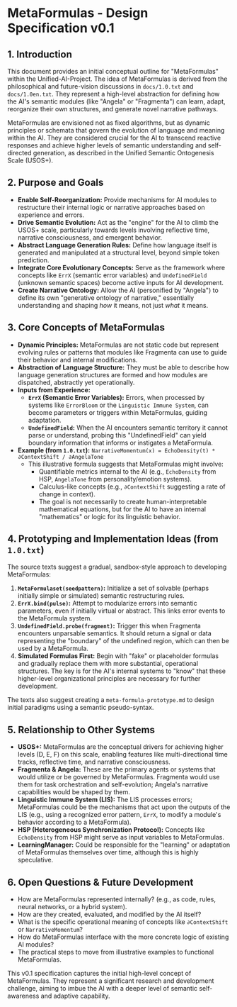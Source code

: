 # MetaFormulas - Design Specification v0.1

## 1. Introduction

This document provides an initial conceptual outline for "MetaFormulas" within the Unified-AI-Project. The idea of MetaFormulas is derived from the philosophical and future-vision discussions in `docs/1.0.txt` and `docs/1.0en.txt`. They represent a high-level abstraction for defining how the AI's semantic modules (like "Angela" or "Fragmenta") can learn, adapt, reorganize their own structures, and generate novel narrative pathways.

MetaFormulas are envisioned not as fixed algorithms, but as dynamic principles or schemata that govern the evolution of language and meaning within the AI. They are considered crucial for the AI to transcend reactive responses and achieve higher levels of semantic understanding and self-directed generation, as described in the Unified Semantic Ontogenesis Scale (USOS+).

## 2. Purpose and Goals

*   **Enable Self-Reorganization:** Provide mechanisms for AI modules to restructure their internal logic or narrative approaches based on experience and errors.
*   **Drive Semantic Evolution:** Act as the "engine" for the AI to climb the USOS+ scale, particularly towards levels involving reflective time, narrative consciousness, and emergent behavior.
*   **Abstract Language Generation Rules:** Define how language itself is generated and manipulated at a structural level, beyond simple token prediction.
*   **Integrate Core Evolutionary Concepts:** Serve as the framework where concepts like `ErrX` (semantic error variables) and `UndefinedField` (unknown semantic spaces) become active inputs for AI development.
*   **Create Narrative Ontology:** Allow the AI (personified by "Angela") to define its own "generative ontology of narrative," essentially understanding and shaping *how* it means, not just *what* it means.

## 3. Core Concepts of MetaFormulas

*   **Dynamic Principles:** MetaFormulas are not static code but represent evolving rules or patterns that modules like Fragmenta can use to guide their behavior and internal modifications.
*   **Abstraction of Language Structure:** They must be able to describe how language generation structures are formed and how modules are dispatched, abstractly yet operationally.
*   **Inputs from Experience:**
    *   **`ErrX` (Semantic Error Variables):** Errors, when processed by systems like `ErrorBloom` or the `Linguistic Immune System`, can become parameters or triggers within MetaFormulas, guiding adaptation.
    *   **`UndefinedField`:** When the AI encounters semantic territory it cannot parse or understand, probing this "UndefinedField" can yield boundary information that informs or instigates a MetaFormula.
*   **Example (from `1.0.txt`):**
    `NarrativeMomentum(x) = EchoDensity(t) * ∂ContextShift / ∂AngelaTone`
    *   This illustrative formula suggests that MetaFormulas might involve:
        *   Quantifiable metrics internal to the AI (e.g., `EchoDensity` from HSP, `AngelaTone` from personality/emotion systems).
        *   Calculus-like concepts (e.g., `∂ContextShift` suggesting a rate of change in context).
        *   The goal is not necessarily to create human-interpretable mathematical equations, but for the AI to have an internal "mathematics" or logic for its linguistic behavior.

## 4. Prototyping and Implementation Ideas (from `1.0.txt`)

The source texts suggest a gradual, sandbox-style approach to developing MetaFormulas:

1.  **`MetaFormulaset(seedpattern)`:** Initialize a set of solvable (perhaps initially simple or simulated) semantic restructuring rules.
2.  **`ErrX.bind(pulse)`:** Attempt to modularize errors into semantic parameters, even if initially virtual or abstract. This links error events to the MetaFormula system.
3.  **`UndefinedField.probe(fragment)`:** Trigger this when Fragmenta encounters unparsable semantics. It should return a signal or data representing the "boundary" of the undefined region, which can then be used by a MetaFormula.
4.  **Simulated Formulas First:** Begin with "fake" or placeholder formulas and gradually replace them with more substantial, operational structures. The key is for the AI's internal systems to "know" that these higher-level organizational principles are necessary for further development.

The texts also suggest creating a `meta-formula-prototype.md` to design initial paradigms using a semantic pseudo-syntax.

## 5. Relationship to Other Systems

*   **USOS+:** MetaFormulas are the conceptual drivers for achieving higher levels (D, E, F) on this scale, enabling features like multi-directional time tracks, reflective time, and narrative consciousness.
*   **Fragmenta & Angela:** These are the primary agents or systems that would utilize or be governed by MetaFormulas. Fragmenta would use them for task orchestration and self-evolution; Angela's narrative capabilities would be shaped by them.
*   **Linguistic Immune System (LIS):** The LIS processes errors; MetaFormulas could be the mechanisms that act upon the outputs of the LIS (e.g., using a recognized error pattern, `ErrX`, to modify a module's behavior according to a MetaFormula).
*   **HSP (Heterogeneous Synchronization Protocol):** Concepts like `EchoDensity` from HSP might serve as input variables to MetaFormulas.
*   **LearningManager:** Could be responsible for the "learning" or adaptation of MetaFormulas themselves over time, although this is highly speculative.

## 6. Open Questions & Future Development

*   How are MetaFormulas represented internally? (e.g., as code, rules, neural networks, or a hybrid system).
*   How are they created, evaluated, and modified by the AI itself?
*   What is the specific operational meaning of concepts like `∂ContextShift` or `NarrativeMomentum`?
*   How do MetaFormulas interface with the more concrete logic of existing AI modules?
*   The practical steps to move from illustrative examples to functional MetaFormulas.

This v0.1 specification captures the initial high-level concept of MetaFormulas. They represent a significant research and development challenge, aiming to imbue the AI with a deeper level of semantic self-awareness and adaptive capability.
